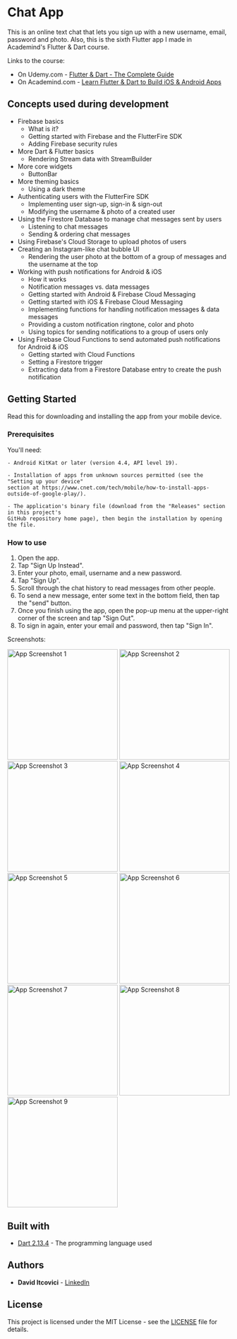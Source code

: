 # Chat App

This is an online text chat that lets you sign up with a new username, email, password and photo.
Also, this is the sixth Flutter app I made in Academind's Flutter & Dart course.

Links to the course:

* On Udemy.com - [Flutter & Dart - The Complete Guide](https://www.udemy.com/course/learn-flutter-dart-to-build-ios-android-apps/)
* On Academind.com - [Learn Flutter & Dart to Build iOS & Android Apps](https://pro.academind.com/p/learn-flutter-dart-to-build-ios-android-apps-2020)

## Concepts used during development

* Firebase basics
  * What is it?
  * Getting started with Firebase and the FlutterFire SDK
  * Adding Firebase security rules
* More Dart & Flutter basics
  * Rendering Stream data with StreamBuilder
* More core widgets
  * ButtonBar
* More theming basics
  * Using a dark theme
* Authenticating users with the FlutterFire SDK
  * Implementing user sign-up, sign-in & sign-out
  * Modifying the username & photo of a created user
* Using the Firestore Database to manage chat messages sent by users
  * Listening to chat messages
  * Sending & ordering chat messages
* Using Firebase's Cloud Storage to upload photos of users
* Creating an Instagram-like chat bubble UI
  * Rendering the user photo at the bottom of a group of messages and the username at the top
* Working with push notifications for Android & iOS
  * How it works
  * Notification messages vs. data messages
  * Getting started with Android & Firebase Cloud Messaging
  * Getting started with iOS & Firebase Cloud Messaging
  * Implementing functions for handling notification messages & data messages
  * Providing a custom notification ringtone, color and photo
  * Using topics for sending notifications to a group of users only
* Using Firebase Cloud Functions to send automated push notifications for Android & iOS
  * Getting started with Cloud Functions
  * Setting a Firestore trigger
  * Extracting data from a Firestore Database entry to create the push notification

## Getting Started

Read this for downloading and installing the app from your mobile device.

### Prerequisites

You'll need:

```
- Android KitKat or later (version 4.4, API level 19).

- Installation of apps from unknown sources permitted (see the "Setting up your device"
section at https://www.cnet.com/tech/mobile/how-to-install-apps-outside-of-google-play/).

- The application's binary file (download from the "Releases" section in this project's
GitHub repository home page), then begin the installation by opening the file.
```

### How to use

1. Open the app.
2. Tap "Sign Up Instead".
3. Enter your photo, email, username and a new password.
4. Tap "Sign Up".
5. Scroll through the chat history to read messages from other people.
6. To send a new message, enter some text in the bottom field, then tap the "send" button.
7. Once you finish using the app, open the pop-up menu at the upper-right corner of the screen and tap "Sign Out".
8. To sign in again, enter your email and password, then tap "Sign In".

Screenshots:

<p float="left">
  <img alt="App Screenshot 1" src="/dev_assets/images/app_screenshot_1.png" width="250" />
  <img alt="App Screenshot 2" src="/dev_assets/images/app_screenshot_2.png" width="250" />
  <img alt="App Screenshot 3" src="/dev_assets/images/app_screenshot_3.png" width="250" />
  <img alt="App Screenshot 4" src="/dev_assets/images/app_screenshot_4.png" width="250" />
  <img alt="App Screenshot 5" src="/dev_assets/images/app_screenshot_5.png" width="250" />
  <img alt="App Screenshot 6" src="/dev_assets/images/app_screenshot_6.png" width="250" />
  <img alt="App Screenshot 7" src="/dev_assets/images/app_screenshot_7.png" width="250" />
  <img alt="App Screenshot 8" src="/dev_assets/images/app_screenshot_8.png" width="250" />
  <img alt="App Screenshot 9" src="/dev_assets/images/app_screenshot_9.png" width="250" />
</p>

## Built with

* [Dart 2.13.4](https://dart.dev/) - The programming language used

## Authors

* **David Itcovici** - [LinkedIn](https://www.linkedin.com/in/david-itcovici/)

## License

This project is licensed under the MIT License - see the [LICENSE](LICENSE) file for details.